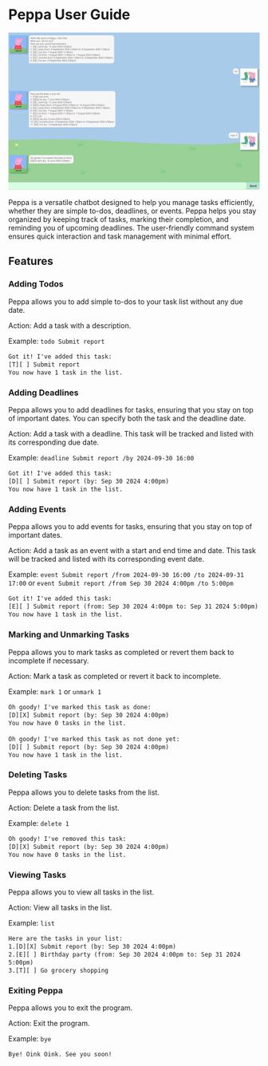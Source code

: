 # Peppa User Guide

![Ui.png](Ui.png)

Peppa is a versatile chatbot designed to help you manage tasks efficiently, whether they are simple to-dos, 
deadlines, or events. Peppa helps you stay organized by keeping track of tasks, marking their completion, 
and reminding you of upcoming deadlines. The user-friendly command system ensures quick interaction and 
task management with minimal effort.

## Features

### Adding Todos

Peppa allows you to add simple to-dos to your task list without any due date.

Action: Add a task with a description.

Example: `todo Submit report`

```
Got it! I've added this task:
[T][ ] Submit report
You now have 1 task in the list.
```

### Adding Deadlines

Peppa allows you to add deadlines for tasks, ensuring that you stay on top of important dates.
You can specify both the task and the deadline date.

Action: Add a task with a deadline. This task will be tracked and listed with its corresponding due date.

Example: `deadline Submit report /by 2024-09-30 16:00`

```
Got it! I've added this task:
[D][ ] Submit report (by: Sep 30 2024 4:00pm)
You now have 1 task in the list.
```

### Adding Events

Peppa allows you to add events for tasks, ensuring that you stay on top of important dates.

Action: Add a task as an event with a start and end time and date. This task will be tracked and listed with its corresponding event date.

Example: `event Submit report /from 2024-09-30 16:00 /to 2024-09-31 17:00` or `event Submit report /from Sep 30 2024 4:00pm /to 5:00pm`

```
Got it! I've added this task:
[E][ ] Submit report (from: Sep 30 2024 4:00pm to: Sep 31 2024 5:00pm)
You now have 1 task in the list.
```

### Marking and Unmarking Tasks

Peppa allows you to mark tasks as completed or revert them back to incomplete if necessary.

Action: Mark a task as completed or revert it back to incomplete.

Example: `mark 1` or `unmark 1`

```
Oh goody! I've marked this task as done:
[D][X] Submit report (by: Sep 30 2024 4:00pm)
You now have 0 tasks in the list.

Oh goody! I've marked this task as not done yet:
[D][ ] Submit report (by: Sep 30 2024 4:00pm)
You now have 1 task in the list.
```
### Deleting Tasks

Peppa allows you to delete tasks from the list.

Action: Delete a task from the list.

Example: `delete 1`

```
Oh goody! I've removed this task:
[D][X] Submit report (by: Sep 30 2024 4:00pm)
You now have 0 tasks in the list.
```

### Viewing Tasks

Peppa allows you to view all tasks in the list.

Action: View all tasks in the list.

Example: `list`

```
Here are the tasks in your list:
1.[D][X] Submit report (by: Sep 30 2024 4:00pm)
2.[E][ ] Birthday party (from: Sep 30 2024 4:00pm to: Sep 31 2024 5:00pm)
3.[T][ ] Go grocery shopping
```

### Exiting Peppa

Peppa allows you to exit the program.

Action: Exit the program.

Example: `bye`

```
Bye! Oink Oink. See you soon!
```
